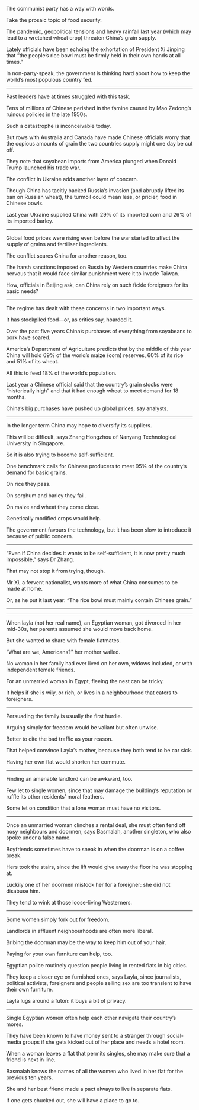 The communist party has a way with words. 

Take the prosaic topic of food security. 

The pandemic, geopolitical tensions and heavy rainfall last year (which may lead to a wretched wheat crop) threaten China’s grain supply.

Lately officials have been echoing the exhortation of President Xi Jinping that “the people’s rice bowl must be firmly held in their own hands at all times.” 

In non-party-speak, the government is thinking hard about how to keep the world’s most populous country fed.

---

Past leaders have at times struggled with this task.

Tens of millions of Chinese perished in the famine caused by Mao Zedong’s ruinous policies in the late 1950s. 

Such a catastrophe is inconceivable today.

But rows with Australia and Canada have made Chinese officials worry that the copious amounts of grain the two countries supply might one day be cut off. 

They note that soyabean imports from America plunged when Donald Trump launched his trade war. 

The conflict in Ukraine adds another layer of concern. 

Though China has tacitly backed Russia’s invasion (and abruptly lifted its ban on Russian wheat), the turmoil could mean less, or pricier, food in Chinese bowls. 

Last year Ukraine supplied China with 29% of its imported corn and 26% of its imported barley.

---

Global food prices were rising even before the war started to affect the supply of grains and fertiliser ingredients.

The conflict scares China for another reason, too.

The harsh sanctions imposed on Russia by Western countries make China nervous that it would face similar punishment were it to invade Taiwan. 

How, officials in Beijing ask, can China rely on such fickle foreigners for its basic needs?


---
The regime has dealt with these concerns in two important ways.

It has stockpiled food—or, as critics say, hoarded it. 

Over the past five years China’s purchases of everything from soyabeans to pork have soared. 

America’s Department of Agriculture predicts that by the middle of this year China will hold 69% of the world’s maize (corn) reserves, 60% of its rice and 51% of its wheat. 

All this to feed 18% of the world’s population.

Last year a Chinese official said that the country’s grain stocks were “historically high” and that it had enough wheat to meet demand for 18 months. 

China’s big purchases have pushed up global prices, say analysts.


---

In the longer term China may hope to diversify its suppliers.

This will be difficult, says Zhang Hongzhou of Nanyang Technological University in Singapore.

So it is also trying to become self-sufficient.

One benchmark calls for Chinese producers to meet 95% of the country’s demand for basic grains. 

On rice they pass. 

On sorghum and barley they fail. 

On maize and wheat they come close.

Genetically modified crops would help. 

The government favours the technology, but it has been slow to introduce it because of public concern.


---

“Even if China decides it wants to be self-sufficient, it is now pretty much impossible,” says Dr Zhang. 

That may not stop it from trying, though. 

Mr Xi, a fervent nationalist, wants more of what China consumes to be made at home.

Or, as he put it last year: “The rice bowl must mainly contain Chinese grain.” 



---
---

When layla (not her real name), an Egyptian woman, got divorced in her mid-30s, her parents assumed she would move back home. 

But she wanted to share with female flatmates.

“What are we, Americans?” her mother wailed. 

No woman in her family had ever lived on her own, widows included, or with independent female friends. 

For an unmarried woman in Egypt, fleeing the nest can be tricky.

It helps if she is wily, or rich, or lives in a neighbourhood that caters to foreigners.

---

Persuading the family is usually the first hurdle.

Arguing simply for freedom would be valiant but often unwise.

Better to cite the bad traffic as your reason. 

That helped convince Layla’s mother, because they both tend to be car sick. 

Having her own flat would shorten her commute.

---

Finding an amenable landlord can be awkward, too.

Few let to single women, since that may damage the building’s reputation or ruffle its other residents’ moral feathers. 

Some let on condition that a lone woman must have no visitors.


---
Once an unmarried woman clinches a rental deal, she must often fend off nosy neighbours and doormen, says Basmalah, another singleton, who also spoke under a false name. 

Boyfriends sometimes have to sneak in when the doorman is on a coffee break.

Hers took the stairs, since the lift would give away the floor he was stopping at.

Luckily one of her doormen mistook her for a foreigner: she did not disabuse him.

They tend to wink at those loose-living Westerners.

---

Some women simply fork out for freedom. 

Landlords in affluent neighbourhoods are often more liberal.

Bribing the doorman may be the way to keep him out of your hair.

Paying for your own furniture can help, too.

Egyptian police routinely question people living in rented flats in big cities.

They keep a closer eye on furnished ones, says Layla, since journalists, political activists, foreigners and people selling sex are too transient to have their own furniture.

Layla lugs around a futon: it buys a bit of privacy.


---

Single Egyptian women often help each other navigate their country’s mores.

They have been known to have money sent to a stranger through social-media groups if she gets kicked out of her place and needs a hotel room.

When a woman leaves a flat that permits singles, she may make sure that a friend is next in line.

Basmalah knows the names of all the women who lived in her flat for the previous ten years.

She and her best friend made a pact always to live in separate flats.

If one gets chucked out, she will have a place to go to.
